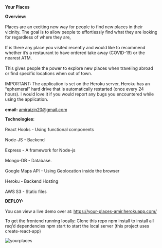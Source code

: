 <b>Your Places</b>

<b>Overview:</b><br></br>
Places are an exciting new way for people to find new places in their vicinity. The goal is to allow people to effortlessly find what they are looking for regardless of where they are,<br></br> If is there any place you visited recently and would like to recommend whether it’s a restaurant to have ordered take away (COVID-19) or the nearest ATM.<br></br>This gives people the power to explore new places when traveling abroad or find specific locations when out of town.<br></br>
IMPORTANT: The application is set on the Heroku server, Heroku has an “ephemeral” hard drive that is automatically restarted (once every 24 hours). I would love it if you would report any bugs you encountered while using the application.<br></br>
<b>email:</b> amiraizin20@gmail.com 

<b>Technologies:</b><br></br>
React Hooks - Using functional components<br></br>
Node-JS - Backend<br></br>
Express - A framework for Node-js<br></br>
Mongo-DB - Database.<br></br>
Google Maps API - Using Geolocation inside the browser<br></br>
Heroku - Backend Hosting<br></br>
AWS S3 - Static files  




<b>DEPLOY:</b><br></br>
You can view a live demo over at:
https://your-places-amir.herokuapp.com/

To get the frontend running locally:
Clone this repo
npm install to install all req'd dependencies
npm start to start the local server (this project uses create-react-app)

![yourplaces](https://user-images.githubusercontent.com/34741493/107676863-4995fc00-6ca2-11eb-85df-15a3a7ab4a0e.JPG)

